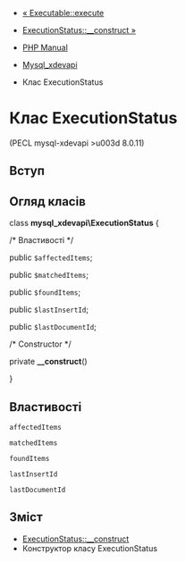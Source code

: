 - [« Executable::execute](mysql-xdevapi-executable.execute.md)
- [ExecutionStatus::\_\_construct »](mysql-xdevapi-executionstatus.construct.md)

- [PHP Manual](index.md)
- [Mysql_xdevapi](book.mysql-xdevapi.md)
- Клас ExecutionStatus

# Клас ExecutionStatus

(PECL mysql-xdevapi \>u003d 8.0.11)

## Вступ

## Огляд класів

class **mysql_xdevapi\ExecutionStatus** {

/\* Властивості \*/

public `$affectedItems`;

public `$matchedItems`;

public `$foundItems`;

public `$lastInsertId`;

public `$lastDocumentId`;

/\* Constructor \*/

private **\_\_construct**()

}

## Властивості

`affectedItems`

`matchedItems`

`foundItems`

`lastInsertId`

`lastDocumentId`

## Зміст

- [ExecutionStatus::\_\_construct](mysql-xdevapi-executionstatus.construct.md)
- Конструктор класу ExecutionStatus
